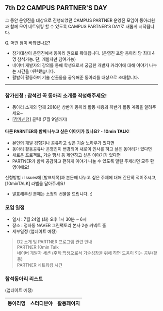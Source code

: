 ## 7th D2 CAMPUS PARTNER'S DAY
그 동안 운영진을 대상으로 진행되었던 CAMPUS PARTNER 운영진 모임이 
동아리원과 함께 모여 네트워킹 할 수 있도록 CAMPUS PARTNER'S DAY로 새롭게 시작됩니다.

Q. 어떤 점이 바뀌었나요?
 - 참가대상이 운영진에서 동아리 원으로 확대됩니다. (운영진 포함 동아리 당 최대 4명 참석가능. 단, 개발자만 참여가능)
 - 네이버 개발자의 강의를 통해 학생으로서 궁금한 개발자 커리어에 대해 이야기 나누는 시간을 마련했습니다.
 - 활발히 활동하며 기술 산출물을 공유해준 동아리를 대상으로 초대합니다.

----

### 참가신청 : 참석전 꼭 동아리 소개를 작성해주세요!
 - 동아리 소개와 함께 2018년 상반기 동아리 활동 내용과 하반기 활동 계획을 알려주세요~
 - [[참가신청]](https://github.com/D2CAMPUS-PARTNER/7th-PARTNER-s-DAY/issues/new) 클릭! (7월 9일까지)

#### 다른 PARNTER와 함께 나누고 싶은 이야기가 있나요? - 10min TALK!
 - 본인의 개발 경험기나 공유하고 싶은 기술 노하우가 있다면
 - 동아리 활동공유나 운영진이 변경되어 새로이 인사를 하고 싶은 동아리가 있다면
 - 새로운 프로젝트, 기술 행사 등 제안하고 싶은 이야기가 있다면
 - PARTNER가 함께 공감하고 편하게 이야기 나눌 수 있도록 열린 주제라면 모두 환영이에요!
 
신청방법 : Issues에 [발표제목]과 본문에 나누고 싶은 주제에 대해 간단히 적어주시고, [10minTALK] 라벨을 달아주세요!
- 발표해주신 분께는 소정의 선물을 드립니다. :)

### 모임 일정
- 일시 : 7월 24일 (화) 오후 1시 30분 ~ 6시
- 장소 : 정자동 NAVER 그린팩토리 본사 2층 커넥트 홀
- 세부일정 (업데이트 예정)  <br/>
>D2 소개 및 PARTNER 프로그램 관련 안내 <br/>
PARTNER 10min Talk <br/>
네이버 개발자 세션 (주제:학생으로서 기술성장을 위해 하면 도움이 되는 공부/활동) <br/>
PARTNER 네트워킹 시간 <br/>

### 참석동아리 리스트
(업데이트 예정)

동아리명|스터디분야|활동페이지
--------------|----------|----------
